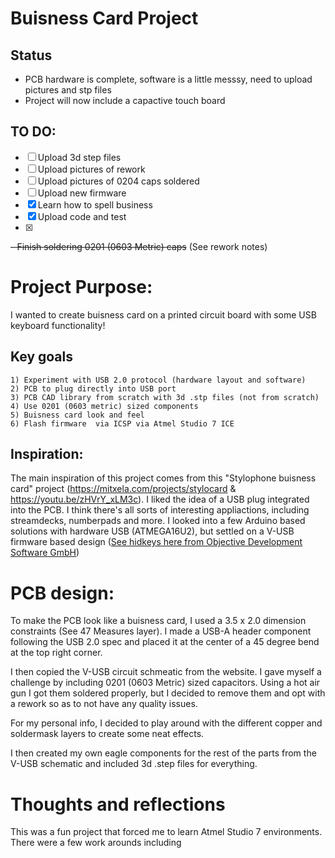 # Buisness Card Project
## Status
- PCB hardware is complete, software is a little messsy, need to upload pictures and stp files
- Project will now include a capactive touch board
## TO DO:
- [ ] Upload 3d step files
- [ ] Upload pictures of rework
- [ ] Upload pictures of 0204 caps soldered
- [ ] Upload new firmware
- [x] Learn how to spell business
- [x] Upload code and test
- [x] 
~~- Finish soldering 0201 (0603 Metric) caps~~ (See rework notes) 


# Project Purpose:

I wanted to create buisness card on a printed circuit board with some USB keyboard functionality! 

## Key goals

	1) Experiment with USB 2.0 protocol (hardware layout and software)
	2) PCB to plug directly into USB port
	3) PCB CAD library from scratch with 3d .stp files (not from scratch)
	4) Use 0201 (0603 metric) sized components
	5) Buisness card look and feel
	6) Flash firmware  via ICSP via Atmel Studio 7 ICE 

## Inspiration:

The main inspiration of this project comes from this "Stylophone buisness card" project (https://mitxela.com/projects/stylocard & https://youtu.be/zHVrY_xLM3c). I liked the idea of a USB plug integrated into the PCB.  I think there's all sorts of interesting appliactions, including streamdecks, numberpads and more.  I looked into a few Arduino based solutions with hardware USB (ATMEGA16U2), but settled on a V-USB firmware based design ([See hidkeys here from Objective Development Software GmbH](https://www.obdev.at/products/vusb/hidkeys.html))

# PCB design:

To make the PCB look like a buisness card, I used a 3.5 x 2.0 dimension constraints (See 47 Measures layer).  I made a USB-A header component following the USB 2.0 spec and placed it at the center of a 45 degree bend at the top right corner.

I then copied the V-USB circuit schmeatic from the website.  I gave myself a challenge by including 0201 (0603 Metric) sized capacitors.  Using a hot air gun I got them soldered properly, but I decided to remove them and opt with a rework so as to not have any quality issues.

For my personal info, I decided to play around with the different copper and soldermask layers to create some neat effects.  

I then created my own eagle components for the rest of the parts from the V-USB schematic and included 3d .step files for everything. 

# Thoughts and reflections

This was a fun project that forced me to learn Atmel Studio 7 environments.  There were a few work arounds including
